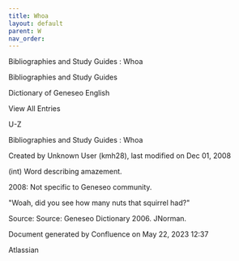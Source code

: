 ```yaml
---
title: Whoa
layout: default
parent: W
nav_order:
---
```


Bibliographies and Study Guides : Whoa

Bibliographies and Study Guides

Dictionary of Geneseo English

View All Entries

U-Z

Bibliographies and Study Guides : Whoa

Created by  Unknown User (kmh28), last modified on Dec 01, 2008

(int) Word describing amazement.

2008: Not specific to Geneseo community.

&quot;Woah, did you see how many nuts that squirrel had?&quot;

Source: Source: Geneseo Dictionary 2006. JNorman. 

Document generated by Confluence on May 22, 2023 12:37

Atlassian
